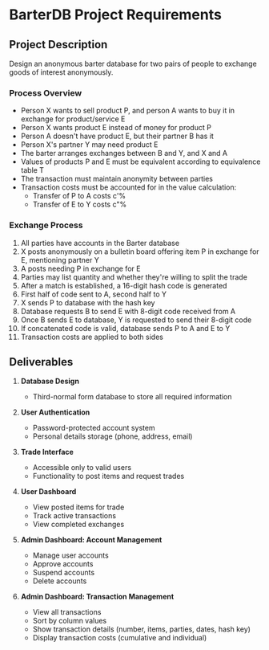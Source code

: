 # BarterDB Project Requirements

## Project Description
Design an anonymous barter database for two pairs of people to exchange goods of interest anonymously.

### Process Overview
- Person X wants to sell product P, and person A wants to buy it in exchange for product/service E
- Person X wants product E instead of money for product P
- Person A doesn't have product E, but their partner B has it
- Person X's partner Y may need product E
- The barter arranges exchanges between B and Y, and X and A
- Values of products P and E must be equivalent according to equivalence table T
- The transaction must maintain anonymity between parties
- Transaction costs must be accounted for in the value calculation:
  - Transfer of P to A costs c'%
  - Transfer of E to Y costs c"%

### Exchange Process
1. All parties have accounts in the Barter database
2. X posts anonymously on a bulletin board offering item P in exchange for E, mentioning partner Y
3. A posts needing P in exchange for E
4. Parties may list quantity and whether they're willing to split the trade
5. After a match is established, a 16-digit hash code is generated
6. First half of code sent to A, second half to Y
7. X sends P to database with the hash key
8. Database requests B to send E with 8-digit code received from A
9. Once B sends E to database, Y is requested to send their 8-digit code
10. If concatenated code is valid, database sends P to A and E to Y
11. Transaction costs are applied to both sides

## Deliverables

1. **Database Design**
   - Third-normal form database to store all required information

2. **User Authentication**
   - Password-protected account system
   - Personal details storage (phone, address, email)

3. **Trade Interface**
   - Accessible only to valid users
   - Functionality to post items and request trades

4. **User Dashboard**
   - View posted items for trade
   - Track active transactions
   - View completed exchanges

5. **Admin Dashboard: Account Management**
   - Manage user accounts
   - Approve accounts
   - Suspend accounts
   - Delete accounts

6. **Admin Dashboard: Transaction Management**
   - View all transactions
   - Sort by column values
   - Show transaction details (number, items, parties, dates, hash key)
   - Display transaction costs (cumulative and individual) 